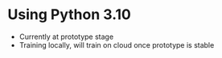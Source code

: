 # Using Python 3.10

- Currently at prototype stage
- Training locally, will train on cloud once prototype is stable

